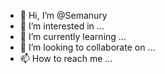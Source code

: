 - 👋 Hi, I’m @Semanury
- 👀 I’m interested in ...
- 🌱 I’m currently learning ...
- 💞️ I’m looking to collaborate on ...
- 📫 How to reach me ...

<!---
Semanury/Semanury is a ✨ special ✨ repository because its `README.md` (this file) appears on your GitHub profile.
You can click the Preview link to take a look at your changes.
--->
